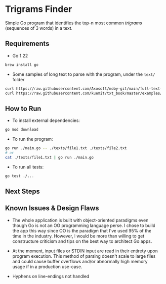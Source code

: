 # Trigrams Finder

Simple Go program that identifies the top-n most common _trigrams_ (sequences of 3 words) in a text.

## Requirements

* Go 1.22

```bash
brew install go
```

* Some samples of long text to parse with the program, under the `text/` folder

```bash
curl https://raw.githubusercontent.com/Axosoft/moby-git/main/full-text-moby-dick.txt -o ./texts/moby-dick.txt
curl https://raw.githubusercontent.com/kuemit/txt_book/master/examples/alice_in_wonderland.txt -o ./texts/alice-in-wonderland.txt
```

## How to Run

* To install external dependencies:

```bash
go mod download
```

* To run the program:

```bash
go run ./main.go -- ./texts/file1.txt ./texts/file2.txt
# or
cat ./texts/file1.txt | go run ./main.go
```

* To run all tests:

```bash
go test ./...
```

## Next Steps


## Known Issues & Design Flaws

* The whole application is built with object-oriented paradigms even though Go is not an OO programming language perse. I chose to build the app this way since OO is the paradigm that I've used 95% of the time in the industry. However, I would be more than willing to get constructure criticism and tips on the best way to architect Go apps.

* At the moment, input files or STDIN input are read in their entirety upon program execution. This method of parsing doesn't scale to large files and could cause buffer overflows and/or abnormally high memory usage if in a production use-case.

* Hyphens on line-endings not handled
